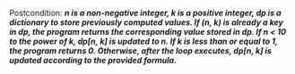 Postcondition: ***n is a non-negative integer, k is a positive integer, dp is a dictionary to store previously computed values. If (n, k) is already a key in dp, the program returns the corresponding value stored in dp. If n < 10 to the power of k, dp[n, k] is updated to n. If k is less than or equal to 1, the program returns 0. Otherwise, after the loop executes, dp[n, k] is updated according to the provided formula.***